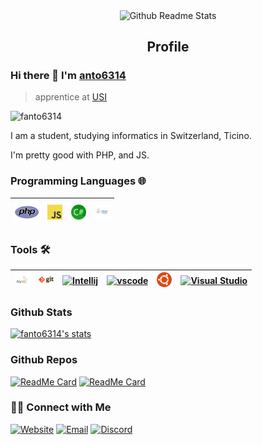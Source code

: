 <p align="center">
 <img width="100px" src="http://fr.node.anto6314.tech/dev/images/circle-cropped.png" align="center" alt="Github Readme Stats"/>
 <h2 align="center">Profile</h2>
</p>

### Hi there 👋 I'm [anto6314](https://anto6314.tech)
> apprentice at [USI](https://www.usi.ch)


<img src="https://komarev.com/ghpvc/?username=fanto6314" alt="fanto6314" />

<div>
 <p>
I am a student, studying informatics in Switzerland, Ticino.

I'm pretty good with PHP, and JS.
</p>
</div>

### Programming Languages 🌐

| [<img src="https://raw.githubusercontent.com/github/explore/80688e429a7d4ef2fca1e82350fe8e3517d3494d/topics/php/php.png" alt="php" width="38">](https://php.net/) |  [<img src="https://raw.githubusercontent.com/github/explore/80688e429a7d4ef2fca1e82350fe8e3517d3494d/topics/javascript/javascript.png" alt="JavaScript" width="24">](https://www.javascript.com/) |  [<img src="https://raw.githubusercontent.com/github/explore/80688e429a7d4ef2fca1e82350fe8e3517d3494d/topics/csharp/csharp.png" alt="C#" width="24">](https://docs.microsoft.com/en-us/dotnet/csharp/programming-guide/) | [<img src="https://raw.githubusercontent.com/github/explore/80688e429a7d4ef2fca1e82350fe8e3517d3494d/topics/java/java.png" alt="Java" width="24">](https://java.com/)
|---|---|---|---|
 
### Tools 🛠️

| [<img src="https://raw.githubusercontent.com/github/explore/80688e429a7d4ef2fca1e82350fe8e3517d3494d/topics/mysql/mysql.png" alt="mysql" width="24">](https://www.mysql.com/) | [<img src="https://raw.githubusercontent.com/github/explore/80688e429a7d4ef2fca1e82350fe8e3517d3494d/topics/git/git.png" alt="Git" width="24">](https://git-scm.com/) |  [<img src="https://upload.wikimedia.org/wikipedia/commons/thumb/9/9c/IntelliJ_IDEA_Icon.svg/1200px-IntelliJ_IDEA_Icon.svg.png" alt="Intellij" width="24">](https://www.jetbrains.com/idea/) | [<img src="https://upload.wikimedia.org/wikipedia/commons/thumb/2/2d/Visual_Studio_Code_1.18_icon.svg/1200px-Visual_Studio_Code_1.18_icon.svg.png" alt="vscode" width="24">](https://code.visualstudio.com/) | [<img src="https://raw.githubusercontent.com/github/explore/80688e429a7d4ef2fca1e82350fe8e3517d3494d/topics/ubuntu/ubuntu.png" alt="Ubuntu" width="24">](https://ubuntu.com/)  |  [<img src="https://upload.wikimedia.org/wikipedia/commons/thumb/5/59/Visual_Studio_Icon_2019.svg/1200px-Visual_Studio_Icon_2019.svg.png" alt="Visual Studio" width="24">](https://visualstudio.microsoft.com/it/) 
|---|---|---|---|---|---|

### Github Stats

[![fanto6314's stats](https://github-readme-stats.vercel.app/api?username=fanto6314&show_icons=true&count_private=true)](https://github.com/fanto6314)

### Github Repos

[![ReadMe Card](https://github-readme-stats.vercel.app/api/pin/?username=fanto6314&repo=php-google-auth&show_owner=true)](https://github.com/fanto6314/php-google-auth)
[![ReadMe Card](https://github-readme-stats.vercel.app/api/pin/?username=fanto6314&repo=MaintenancePage&show_owner=true)](https://github.com/fanto6314/MaintenancePage)

<h3> 🤝🏻 Connect with Me </h3>

<p align="left">
<a href="https://anto6314.tech" target="_blank"><img alt="Website" src="https://img.shields.io/badge/Website-anto6314.tech-blue?style=flat&logo=google-chrome"></a>
<a href="mailto:antonio.foresta04@gmail.com"><img alt="Email" src="https://img.shields.io/badge/Email-antonio.foresta04@gmail.com-blue?style=flat&logo=gmail"></a>
 <a href="https://discord.com/channels/@me/anto#1111"><img alt="Discord" src="https://img.shields.io/badge/Discord-anto6314-blue?style=flat&logo=discord"></a>
</p>
